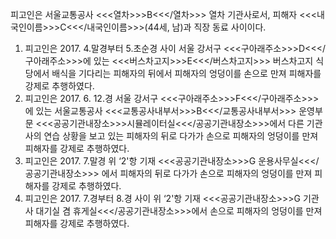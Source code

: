 피고인은 서울교통공사 <<<열차>>>B<<</열차>>> 열차 기관사로서, 피해자 <<<내국인이름>>>C<<</내국인이름>>>(44세, 남)과 직장 동료 사이이다.
1. 피고인은 2017. 4.말경부터 5.초순경 사이 서울 강서구 <<<구아래주소>>>D<<</구아래주소>>>에 있는 <<<버스차고지>>>E<<</버스차고지>>> 버스차고지 식당에서 배식을 기다리는 피해자의 뒤에서 피해자의 엉덩이를 손으로 만져 피해자를 강제로 추행하였다.
2. 피고인은 2017. 6. 12.경 서울 강서구 <<<구아래주소>>>F<<</구아래주소>>>에 있는 서울교통공사 <<<교통공사내부서>>>B<<</교통공사내부서>>> 운영부문 <<<공공기관내장소>>>시뮬레이터실<<</공공기관내장소>>>에서 다른 기관사의 연습 상황을 보고 있는 피해자의 뒤로 다가가 손으로 피해자의 엉덩이를 만져 피해자를 강제로 추행하였다.
3. 피고인은 2017. 7.말경 위 ‘2'항 기재 <<<공공기관내장소>>>G 운용사무실<<</공공기관내장소>>> 에서 피해자의 뒤로 다가가 손으로 피해자의 엉덩이를 만져 피해자를 강제로 추행하였다.
4. 피고인은 2017. 7.경부터 8.경 사이 위 ‘2'항 기재 <<<공공기관내장소>>>G 기관사 대기실 겸 휴게실<<</공공기관내장소>>>에서 손으로 피해자의 엉덩이를 만져 피해자를 강제로 추행하였다.
